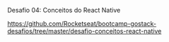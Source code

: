 Desafio 04: Conceitos do React Native 

https://github.com/Rocketseat/bootcamp-gostack-desafios/tree/master/desafio-conceitos-react-native